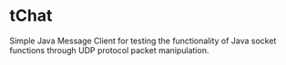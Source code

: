 # tChat
Simple Java Message Client for testing the functionality of Java socket functions through UDP protocol
packet manipulation. 
